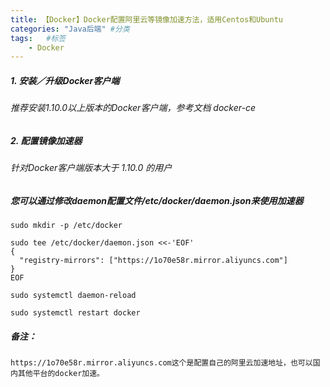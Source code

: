 ```yaml
---
title: 【Docker】Docker配置阿里云等镜像加速方法，适用Centos和Ubuntu
categories: "Java后端" #分类
tags:   #标签
	- Docker
---
```


##### 1. 安装／升级Docker客户端
###### 推荐安装1.10.0以上版本的Docker客户端，参考文档 docker-ce

##### 2. 配置镜像加速器
###### 针对Docker客户端版本大于 1.10.0 的用户

##### 您可以通过修改daemon配置文件/etc/docker/daemon.json来使用加速器

```
sudo mkdir -p /etc/docker

sudo tee /etc/docker/daemon.json <<-'EOF'
{
  "registry-mirrors": ["https://1o70e58r.mirror.aliyuncs.com"]
}
EOF

sudo systemctl daemon-reload

sudo systemctl restart docker

```
#####  备注：
```
https://1o70e58r.mirror.aliyuncs.com这个是配置自己的阿里云加速地址，也可以国内其他平台的docker加速。
```

